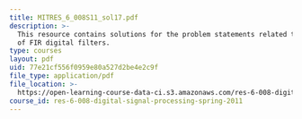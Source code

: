 ```yaml
---
title: MITRES_6_008S11_sol17.pdf
description: >-
  This resource contains solutions for the problem statements related to dsign
  of FIR digital filters.
type: courses
layout: pdf
uid: 77e21cf556f0959e80a527d2be4e2c9f
file_type: application/pdf
file_location: >-
  https://open-learning-course-data-ci.s3.amazonaws.com/res-6-008-digital-signal-processing-spring-2011/77e21cf556f0959e80a527d2be4e2c9f_MITRES_6_008S11_sol17.pdf
course_id: res-6-008-digital-signal-processing-spring-2011
---
```

